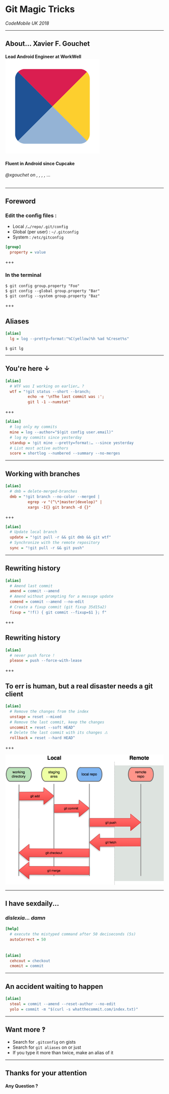 
# Git Magic Tricks

_CodeMobile UK 2018_ 

---

## About… Xavier F. Gouchet

#### Lead Android Engineer at WorkWell <img src="logos/workwell.png" class="logo-inline"/>

#### Fluent in Android since Cupcake


###### <a>@xgouchet</a> on <i class="fa fa-github" aria-hidden="true"></i>, <i class="fa fa-stack-overflow" aria-hidden="true"></i>, <i class="fa fa-linkedin" aria-hidden="true"></i>, <i class="fa fa-twitter" aria-hidden="true"></i>, …

---

## Foreword

### Edit the config files : 

 - Local `/…/repo/.git/config`
 - Global (per user) : `~/.gitconfig`
 - System : `/etc/gitconfig`

```ini
[group]
  property = value
```

+++

### In the terminal

```shell
$ git config group.property "Foo"
$ git config --global group.property "Bar"
$ git config --system group.property "Baz"
```
+++

## Aliases

```ini
[alias]
  lg = log --pretty=format:"%C(yellow)%h %ad %Creset%s"
```

```shell
$ git lg
```

---

## You're here ↓

```ini
[alias]
  # WTF was I working on earlier… ?
  wtf = "!git status --short --branch; 
          echo -e '\nThe last commit was :'; 
          git l -1 --numstat"
```

+++

```ini
[alias]
  # log only my commits
  mine = log --author="$(git config user.email)"
  # log my commits since yesterday
  standup = !git mine --pretty=format:… --since yesterday
  # List most active authors 
  score = shortlog --numbered --summary --no-merges
```

---

## Working with branches

```ini
[alias]
  # dmb = delete-merged-branches
  dmb = "!git branch --no-color --merged | 
          egrep -v "(^\*|master|develop)" | 
          xargs -I{} git branch -d {}"
```

+++

```ini
[alias]
  # Update local branch
  update = "!git pull -r && git dmb && git wtf"
  # Synchronize with the remote repository
  sync = "!git pull -r && git push"
```

---

## Rewriting history

```ini
[alias]
  # Amend last commit
  amend = commit --amend
  # Amend without prompting for a message update
  comend = commit --amend --no-edit
  # Create a fixup commit (git fixup 35d15a2)
  fixup = "!f() { git commit --fixup=$1 }; f"
```

+++

## Rewriting history

```ini
[alias]
  # never push force !
  please = push --force-with-lease
```

+++

## To err is human, but a real disaster needs a git client

```ini
[alias]
  # Remove the changes from the index
  unstage = reset --mixed
  # Remove the last commit, keep the changes
  uncommit = reset --soft HEAD^
  # Delete the last commit with its changes ⚠
  rollback = reset --hard HEAD^
```

+++

![git areas](img/git_areas.png)

---

## I have sexdaily...
### _dislexia... damn_

```ini
[help]
  # execute the mistyped command after 50 deciseconds (5s)
  autoCorrect = 50


[alias]
  cehcout = checkout
  cmomit = commit
```

---

## An accident waiting to happen

```ini
[alias]
  steal = commit --amend --reset-author --no-edit
  yolo = commit -m "$(curl -s whatthecommit.com/index.txt)"
```

---

## Want more ‽

 - Search for `.gitconfig` on <i class="fa fa-github" aria-hidden="true"></i> gists
 - Search for `git aliases` on <i class="fa fa-stack-overflow" aria-hidden="true"></i> or just <i class="fa fa-google" aria-hidden="true"></i>
 - If you type it more than twice, make an alias of it

---

## Thanks for your attention

#### Any Question ? 

